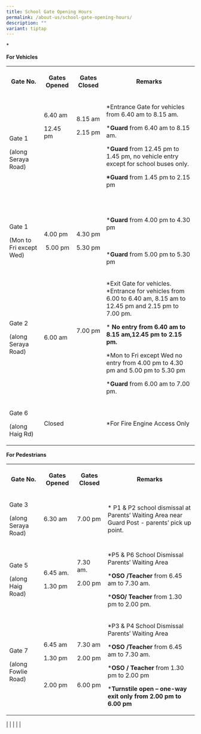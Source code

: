 ```yaml
---
title: School Gate Opening Hours
permalink: /about-us/school-gate-opening-hours/
description: ""
variant: tiptap
---
```

<p>*</p>
<p><strong>For Vehicles</strong>
</p>
<table style="minWidth: 100px">
<colgroup>
<col>
<col>
<col>
<col>
</colgroup>
<tbody>
<tr>
<th rowspan="1" colspan="1">
<p><strong>Gate No.</strong>
</p>
</th>
<th rowspan="1" colspan="1">
<p><strong>Gates Opened</strong>
</p>
</th>
<th rowspan="1" colspan="1">
<p><strong>Gates Closed</strong>
</p>
</th>
<th rowspan="1" colspan="1">
<p><strong>Remarks</strong>
</p>
</th>
</tr>
<tr>
<td rowspan="1" colspan="1">
<p>Gate 1</p>
<p>(along Seraya Road)</p>
</td>
<td rowspan="1" colspan="1">
<p>6.40 am</p>
<p>12.45 pm</p>
<p>&nbsp;</p>
<p>&nbsp;</p>
<p>&nbsp;</p>
<p>&nbsp;</p>
</td>
<td rowspan="1" colspan="1">
<p>8.15 am</p>
<p>2.15 pm</p>
<p>&nbsp;</p>
<p>&nbsp;</p>
<p>&nbsp;</p>
<p>&nbsp;</p>
</td>
<td rowspan="1" colspan="1">
<p>*Entrance Gate for vehicles from 6.40 am to 8.15 am.</p>
<p>*<strong>Guard </strong>from 6.40 am to 8.15 am.</p>
<p>*<strong>Guard </strong>from 12.45 pm to 1.45 pm, no vehicle entry except
for school buses only.</p>
<p><strong>*Guard </strong>from 1.45 pm to 2.15 pm</p>
<p>&nbsp;</p>
</td>
</tr>
<tr>
<td rowspan="1" colspan="1">
<p>Gate 1</p>
<p>(Mon to Fri except Wed)</p>
</td>
<td rowspan="1" colspan="1">
<p>4.00 pm</p>
<p>&nbsp;5.00 pm</p>
</td>
<td rowspan="1" colspan="1">
<p>4.30 pm</p>
<p>5.30 pm</p>
</td>
<td rowspan="1" colspan="1">
<p>*<strong>Guard</strong> from 4.00 pm to 4.30 pm</p>
<p>&nbsp;</p>
<p>*<strong>Guard</strong> from 5.00 pm to 5.30 pm</p>
</td>
</tr>
<tr>
<td rowspan="1" colspan="1">
<p>Gate 2</p>
<p>(along Seraya Road)</p>
</td>
<td rowspan="1" colspan="1">
<p>6.00 am</p>
</td>
<td rowspan="1" colspan="1">
<p>7.00 pm</p>
<p>&nbsp;</p>
</td>
<td rowspan="1" colspan="1">
<p>*Exit Gate for vehicles.&nbsp; *Entrance for vehicles from 6.00 to 6.40
am, 8.15 am to 12.45 pm and 2.15 pm to 7.00 pm.</p>
<p>* <strong>No entry from 6.40 am to 8.15 am,12.45 pm to 2.15 pm.</strong>
</p>
<p>*Mon to Fri except Wed no entry from 4.00 pm to 4.30 pm and 5.00 pm to
5.30 pm</p>
<p>*<strong>Guard </strong>from 6.00 am to 7.00 pm.</p>
</td>
</tr>
<tr>
<td rowspan="1" colspan="1">
<p>Gate 6</p>
<p>(along Haig Rd)</p>
</td>
<td rowspan="1" colspan="1">
<p>Closed</p>
</td>
<td rowspan="1" colspan="1">
<p>&nbsp;</p>
</td>
<td rowspan="1" colspan="1">
<p>*For Fire Engine Access Only</p>
</td>
</tr>
</tbody>
</table>
<p></p>
<p><strong>For Pedestrians</strong>
</p>
<table style="minWidth: 100px">
<colgroup>
<col>
<col>
<col>
<col>
</colgroup>
<tbody>
<tr>
<th rowspan="1" colspan="1">
<p><strong>Gate No.</strong>
</p>
</th>
<th rowspan="1" colspan="1">
<p><strong>Gates Opened</strong>
</p>
</th>
<th rowspan="1" colspan="1">
<p><strong>Gates Closed</strong>
</p>
</th>
<th rowspan="1" colspan="1">
<p><strong>Remarks</strong>
</p>
</th>
</tr>
<tr>
<td rowspan="1" colspan="1">
<p>Gate 3</p>
<p>(along Seraya Road)</p>
</td>
<td rowspan="1" colspan="1">
<p>6.30 am</p>
</td>
<td rowspan="1" colspan="1">
<p>7.00 pm</p>
</td>
<td rowspan="1" colspan="1">
<p>* P1 &amp; P2 school dismissal at Parents’ Waiting Area near Guard Post
- parents’ pick up point.</p>
</td>
</tr>
<tr>
<td rowspan="1" colspan="1">
<p>Gate 5</p>
<p>(along Haig Road)</p>
</td>
<td rowspan="1" colspan="1">
<p>6.45 am.</p>
<p>1.30 pm</p>
</td>
<td rowspan="1" colspan="1">
<p>7.30 am.</p>
<p>2.00 pm</p>
<p>&nbsp;</p>
</td>
<td rowspan="1" colspan="1">
<p>*P5 &amp; P6 School Dismissal Parents’ Waiting Area</p>
<p>*<strong>OSO /Teacher</strong> from 6.45 am to 7.30 am.</p>
<p>*<strong>OSO/ Teacher</strong> from 1.30 pm to 2.00 pm.</p>
</td>
</tr>
<tr>
<td rowspan="1" colspan="1">
<p>Gate 7</p>
<p>(along Fowlie Road)</p>
</td>
<td rowspan="1" colspan="1">
<p>6.45 am</p>
<p>1.30 pm</p>
<p>&nbsp;</p>
<p>2.00 pm</p>
</td>
<td rowspan="1" colspan="1">
<p>7.30 am</p>
<p>2.00 pm</p>
<p>&nbsp;</p>
<p>6.00 pm</p>
</td>
<td rowspan="1" colspan="1">
<p>*P3 &amp; P4 School Dismissal Parents’ Waiting Area</p>
<p>*<strong>OSO /Teacher</strong> from 6.45 am to 7.30 am.</p>
<p>*<strong>OSO / Teacher</strong> from 1.30 pm to 2.00 pm</p>
<p>*<strong>Turnstile open – one-way exit only from 2.00 pm to 6.00 pm</strong>
</p>
</td>
</tr>
</tbody>
</table>
<p>| | | | |</p>